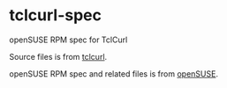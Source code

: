 # tclcurl-spec
openSUSE RPM spec for TclCurl

Source files is from [tclcurl](https://github.com/flightaware/tclcurl-fa).

openSUSE RPM spec and related files is from
[openSUSE](https://build.opensuse.org/package/show/devel:languages:tcl/tclcurl).

